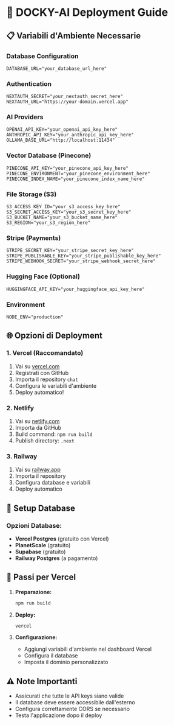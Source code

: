 # 🚀 DOCKY-AI Deployment Guide

## 📋 Variabili d'Ambiente Necessarie

### Database Configuration
```env
DATABASE_URL="your_database_url_here"
```

### Authentication
```env
NEXTAUTH_SECRET="your_nextauth_secret_here"
NEXTAUTH_URL="https://your-domain.vercel.app"
```

### AI Providers
```env
OPENAI_API_KEY="your_openai_api_key_here"
ANTHROPIC_API_KEY="your_anthropic_api_key_here"
OLLAMA_BASE_URL="http://localhost:11434"
```

### Vector Database (Pinecone)
```env
PINECONE_API_KEY="your_pinecone_api_key_here"
PINECONE_ENVIRONMENT="your_pinecone_environment_here"
PINECONE_INDEX_NAME="your_pinecone_index_name_here"
```

### File Storage (S3)
```env
S3_ACCESS_KEY_ID="your_s3_access_key_here"
S3_SECRET_ACCESS_KEY="your_s3_secret_key_here"
S3_BUCKET_NAME="your_s3_bucket_name_here"
S3_REGION="your_s3_region_here"
```

### Stripe (Payments)
```env
STRIPE_SECRET_KEY="your_stripe_secret_key_here"
STRIPE_PUBLISHABLE_KEY="your_stripe_publishable_key_here"
STRIPE_WEBHOOK_SECRET="your_stripe_webhook_secret_here"
```

### Hugging Face (Optional)
```env
HUGGINGFACE_API_KEY="your_huggingface_api_key_here"
```

### Environment
```env
NODE_ENV="production"
```

## 🌐 Opzioni di Deployment

### 1. Vercel (Raccomandato)
1. Vai su [vercel.com](https://vercel.com)
2. Registrati con GitHub
3. Importa il repository `chat`
4. Configura le variabili d'ambiente
5. Deploy automatico!

### 2. Netlify
1. Vai su [netlify.com](https://netlify.com)
2. Importa da GitHub
3. Build command: `npm run build`
4. Publish directory: `.next`

### 3. Railway
1. Vai su [railway.app](https://railway.app)
2. Importa il repository
3. Configura database e variabili
4. Deploy automatico

## 🔧 Setup Database

### Opzioni Database:
- **Vercel Postgres** (gratuito con Vercel)
- **PlanetScale** (gratuito)
- **Supabase** (gratuito)
- **Railway Postgres** (a pagamento)

## 📝 Passi per Vercel

1. **Preparazione:**
   ```bash
   npm run build
   ```

2. **Deploy:**
   ```bash
   vercel
   ```

3. **Configurazione:**
   - Aggiungi variabili d'ambiente nel dashboard Vercel
   - Configura il database
   - Imposta il dominio personalizzato

## ⚠️ Note Importanti

- Assicurati che tutte le API keys siano valide
- Il database deve essere accessibile dall'esterno
- Configura correttamente CORS se necessario
- Testa l'applicazione dopo il deploy 